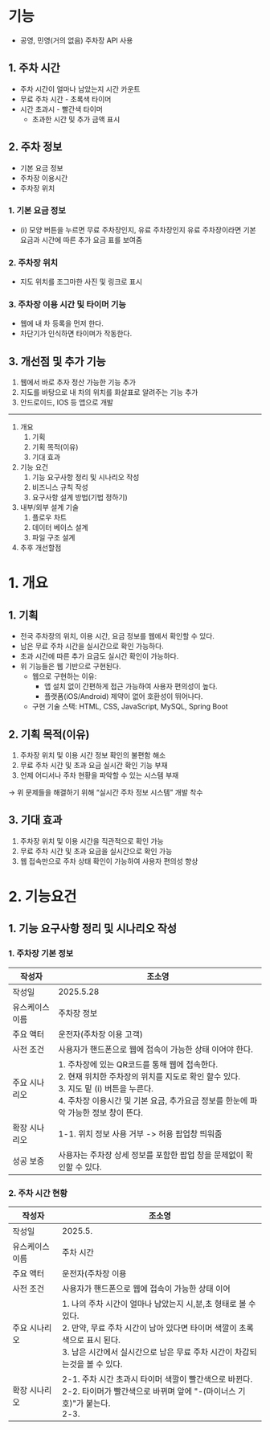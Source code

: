 # 기능
- 공영, 민영(거의 없음) 주차장 API 사용
## 1. 주차 시간
- 주차 시간이 얼마나 남았는지 시간 카운트
- 무료 주차 시간 - 초록색 타이머
- 시간 초과시 - 빨간색 타이머 
	- 초과한 시간 및 추가 금액 표시

## 2. 주차 정보
- 기본 요금 정보
- 주차장 이용시간
- 주차장 위치

### 1. 기본 요금 정보
- (i) 모양 버튼을 누르면 무료 주차장인지, 유료 주차장인지
  유료 주차장이라면 기본 요금과 시간에 따른 추가 요금 표를 보여줌

### 2. 주차장 위치
- 지도 위치를 조그마한 사진 및 링크로 표시

### 3. 주차장 이용 시간 및 타이머 기능
- 웹에 내 차 등록을 먼저 한다.
- 차단기가 인식하면 타이며가 작동한다.

## 3. 개선점 및 추가 기능
1. 웹에서 바로 추자 정산 가능한 기능 추가
2. 지도를 바탕으로 내 차의 위치를 화살표로 알려주는 기능 추가
3. 안드로이드, IOS 등 앱으로 개발 

---

1. 개요
	1. 기획
	2. 기획 목적(이유)
	3. 기대 효과
2. 기능 요건
	1. 기능 요구사항 정리 및 시나리오 작성
	2. 비즈니스 규칙 작성
	3. 요구사항 설계 방법(기법 정하기)
3. 내부/외부 설계 기술
	1. 플로우 차트
	2. 데이터 베이스 설계
	3. 파일 구조 설계
4. 추후 개선할점

# 1. 개요
## 1. 기획
- 전국 주차장의 위치, 이용 시간, 요금 정보를 웹에서 확인할 수 있다.
- 남은 무료 주차 시간을 실시간으로 확인 가능하다.
- 초과 시간에 따른 추가 요금도 실시간 확인이 가능하다.
- 위 기능들은 웹 기반으로 구현된다.
  - 웹으로 구현하는 이유:
    - 앱 설치 없이 간편하게 접근 가능하여 사용자 편의성이 높다.
    - 플랫폼(iOS/Android) 제약이 없어 호환성이 뛰어나다.
  - 구현 기술 스택: HTML, CSS, JavaScript, MySQL, Spring Boot
## 2. 기획 목적(이유)
1. 주차장 위치 및 이용 시간 정보 확인의 불편함 해소
2. 무료 주차 시간 및 초과 요금 실시간 확인 기능 부재
3. 언제 어디서나 주차 현황을 파악할 수 있는 시스템 부재

→ 위 문제들을 해결하기 위해 “실시간 주차 정보 시스템” 개발 착수

## 3. 기대 효과
1. 주차장 위치 및 이용 시간을 직관적으로 확인 가능
2. 무료 주차 시간 및 초과 요금을 실시간으로 확인 가능
3. 웹 접속만으로 주차 상태 확인이 가능하여 사용자 편의성 향상

# 2. 기능요건
## 1. 기능 요구사항 정리 및 시나리오 작성

### 1. 주차장 기본 정보

| 작성자      | 조소영                                                                                                                                            |
| -------- | ---------------------------------------------------------------------------------------------------------------------------------------------- |
| 작성일      | 2025.5.28                                                                                                                                      |
| 유스케이스 이름 | 주차장 정보                                                                                                                                         |
| 주요 액터    | 운전자(주차장 이용 고객)                                                                                                                                 |
| 사전 조건    | 사용자가 핸드폰으로 웹에 접속이 가능한 상태 이어야 한다.                                                                                                               |
| 주요 시나리오  | 1. 주차장에 있는 QR코드를 통해 웹에 접속한다.<br>2. 현재 위치한 주차장의 위치를 지도로 확인 할수 있다.<br>3. 지도 밑 (i) 버튼을 누른다.<br>4. 주차장 이용시간 및 기본 요금, 추가요금 정보를 한눈에 파악 가능한 정보 창이 뜬다. |
| 확장 시나리오  | 1-1. 위치 정보 사용 거부 -> 허용 팝업창 띄워줌                                                                                                                 |
| 성공 보증    | 사용자는 주차장 상세 정보를 포함한 팝업 창을 문제없이 확인할 수 있다.                                                                                                       |

### 2. 주차 시간 현황

| 작성자      | 조소영                                                                                                                                     |
| -------- | --------------------------------------------------------------------------------------------------------------------------------------- |
| 작성일      | 2025.5.                                                                                                                                 |
| 유스케이스 이름 | 주차 시간                                                                                                                                   |
| 주요 액터    | 운전자(주차장 이용                                                                                                                              |
| 사전 조건    | 사용자가 핸드폰으로 웹에 접속이 가능한 상태 이어                                                                                                             |
| 주요 시나리오  | 1. 나의 주차 시간이 얼마나 남았는지 시,분,초 형태로 볼 수 있다.<br>2. 만약, 무료 주차 시간이 남아 있다면 타이머 색깔이 초록색으로 표시 된다.<br>3. 남은 시간에서 실시간으로 남은 무료 주차 시간이 차감되는것을 볼 수 있다. |
| 확장 시나리오  | 2-1. 주차 시간 초과시 타이머 색깔이 빨간색으로 바뀐다.<br>2-2. 타이머가 빨간색으로 바뀌며 앞에 "-(마이너스 기호)"가 붙는다.<br>2-3.                                                  |
